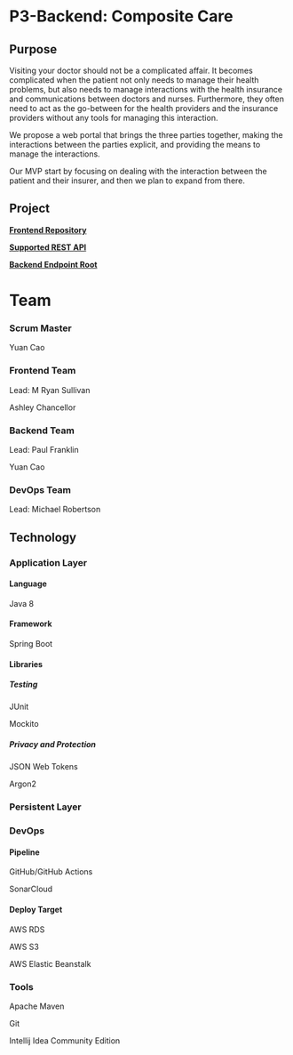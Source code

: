 # P3-Backend: Composite Care

## Purpose

Visiting your doctor should not be a complicated affair. It becomes complicated when the patient not only needs to manage their health problems, but also needs to manage interactions with the health insurance and communications between doctors and nurses. Furthermore, they often need to act as the go-between for the health providers and the insurance providers without any tools for managing this interaction. 

We propose a web portal that brings the three parties together, making the interactions between the parties explicit, and providing the means to manage the interactions. 

Our MVP start by focusing on dealing with the interaction between the patient and their insurer, and then we plan to expand from there.

## Project

**[Frontend Repository](https://github.com/221114-Java-React/P3-Frontend)**

**[Supported REST API](http://compositecare-env.eba-hcsyxnmg.us-west-1.elasticbeanstalk.com/swagger-ui/index.html)**

**[Backend Endpoint Root](http://compositecare-env.eba-hcsyxnmg.us-west-1.elasticbeanstalk.com/)**

# Team
### Scrum Master 
Yuan Cao 

### Frontend Team 
Lead: M Ryan Sullivan

Ashley Chancellor

### Backend Team
Lead: Paul Franklin 

Yuan Cao 

### DevOps Team
Lead: Michael Robertson

## Technology

### Application Layer

#### Language

Java 8

#### Framework

Spring Boot

#### Libraries

##### Testing

JUnit

Mockito

##### Privacy and Protection

JSON Web Tokens

Argon2

### Persistent Layer

### DevOps

#### Pipeline

GitHub/GitHub Actions

SonarCloud

#### Deploy Target

AWS RDS

AWS S3

AWS Elastic Beanstalk

### Tools

Apache Maven

Git

Intellij Idea Community Edition
